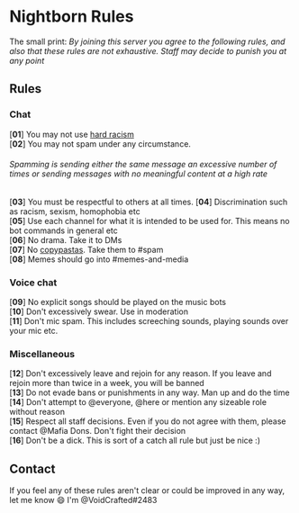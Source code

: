 # Nightborn Rules
The small print: *By joining this server you agree to the following rules, and also that these rules are not exhaustive. Staff may decide to punish you at any point*

## Rules
### Chat
[**01**] You may not use [hard racism](https://www.urbandictionary.com/define.php?term=the%20hard%20r)  
[**02**] You may not spam under any circumstance.  
###### Spamming is sending either the same message an excessive number of times or sending messages with no meaningful content at a high rate
[**03**] You must be respectful to others at all times.
[**04**] Discrimination such as racism, sexism, homophobia etc  
[**05**] Use each channel for what it is intended to be used for. This means no bot commands in general etc  
[**06**] No drama. Take it to DMs  
[**07**] No [copypastas](https://www.urbandictionary.com/define.php?term=copypasta). Take them to #spam  
[**08**] Memes should go into #memes-and-media
### Voice chat
[**09**] No explicit songs should be played on the music bots  
[**10**] Don't excessively swear. Use in moderation  
[**11**] Don't mic spam. This includes screeching sounds, playing sounds over your mic etc.
### Miscellaneous
[**12**] Don't excessively leave and rejoin for any reason. If you leave and rejoin more than twice in a week, you will be banned  
[**13**] Do not evade bans or punishments in any way. Man up and do the time  
[**14**] Don't attempt to @everyone, @here or mention any sizeable role without reason  
[**15**] Respect all staff decisions. Even if you do not agree with them, please contact @Mafia Dons. Don't fight their decision  
[**16**] Don't be a dick. This is sort of a catch all rule but just be nice :)
## Contact
If you feel any of these rules aren't clear or could be improved in any way, let me know :smile: I'm @VoidCrafted#2483